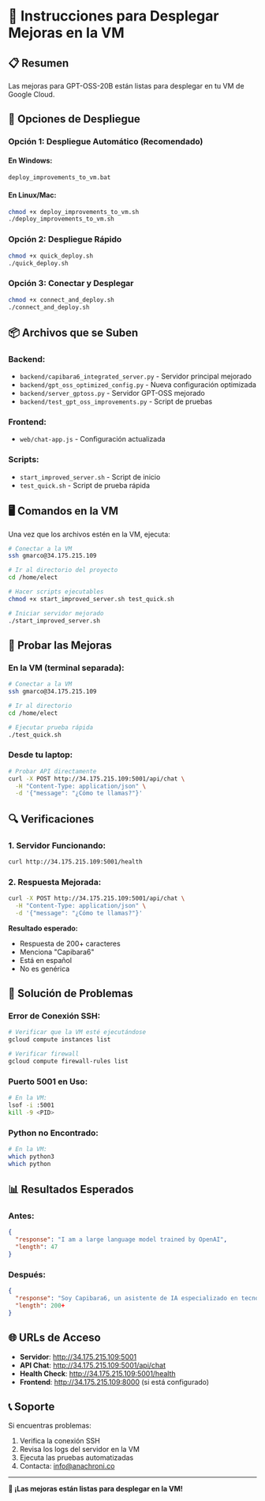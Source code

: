 # 🚀 Instrucciones para Desplegar Mejoras en la VM

## 📋 Resumen

Las mejoras para GPT-OSS-20B están listas para desplegar en tu VM de Google Cloud.

## 🔧 Opciones de Despliegue

### **Opción 1: Despliegue Automático (Recomendado)**

#### En Windows:
```cmd
deploy_improvements_to_vm.bat
```

#### En Linux/Mac:
```bash
chmod +x deploy_improvements_to_vm.sh
./deploy_improvements_to_vm.sh
```

### **Opción 2: Despliegue Rápido**

```bash
chmod +x quick_deploy.sh
./quick_deploy.sh
```

### **Opción 3: Conectar y Desplegar**

```bash
chmod +x connect_and_deploy.sh
./connect_and_deploy.sh
```

## 📦 Archivos que se Suben

### **Backend:**
- `backend/capibara6_integrated_server.py` - Servidor principal mejorado
- `backend/gpt_oss_optimized_config.py` - Nueva configuración optimizada
- `backend/server_gptoss.py` - Servidor GPT-OSS mejorado
- `backend/test_gpt_oss_improvements.py` - Script de pruebas

### **Frontend:**
- `web/chat-app.js` - Configuración actualizada

### **Scripts:**
- `start_improved_server.sh` - Script de inicio
- `test_quick.sh` - Script de prueba rápida

## 🖥️ Comandos en la VM

Una vez que los archivos estén en la VM, ejecuta:

```bash
# Conectar a la VM
ssh gmarco@34.175.215.109

# Ir al directorio del proyecto
cd /home/elect

# Hacer scripts ejecutables
chmod +x start_improved_server.sh test_quick.sh

# Iniciar servidor mejorado
./start_improved_server.sh
```

## 🧪 Probar las Mejoras

### **En la VM (terminal separada):**
```bash
# Conectar a la VM
ssh gmarco@34.175.215.109

# Ir al directorio
cd /home/elect

# Ejecutar prueba rápida
./test_quick.sh
```

### **Desde tu laptop:**
```bash
# Probar API directamente
curl -X POST http://34.175.215.109:5001/api/chat \
  -H "Content-Type: application/json" \
  -d '{"message": "¿Cómo te llamas?"}'
```

## 🔍 Verificaciones

### **1. Servidor Funcionando:**
```bash
curl http://34.175.215.109:5001/health
```

### **2. Respuesta Mejorada:**
```bash
curl -X POST http://34.175.215.109:5001/api/chat \
  -H "Content-Type: application/json" \
  -d '{"message": "¿Cómo te llamas?"}'
```

**Resultado esperado:**
- Respuesta de 200+ caracteres
- Menciona "Capibara6"
- Está en español
- No es genérica

## 🚨 Solución de Problemas

### **Error de Conexión SSH:**
```bash
# Verificar que la VM esté ejecutándose
gcloud compute instances list

# Verificar firewall
gcloud compute firewall-rules list
```

### **Puerto 5001 en Uso:**
```bash
# En la VM:
lsof -i :5001
kill -9 <PID>
```

### **Python no Encontrado:**
```bash
# En la VM:
which python3
which python
```

## 📊 Resultados Esperados

### **Antes:**
```json
{
  "response": "I am a large language model trained by OpenAI",
  "length": 47
}
```

### **Después:**
```json
{
  "response": "Soy Capibara6, un asistente de IA especializado en tecnología, programación e inteligencia artificial desarrollado por Anachroni s.coop. Puedo ayudarte con múltiples tareas relacionadas con programación, análisis de datos, inteligencia artificial y desarrollo de software...",
  "length": 200+
}
```

## 🌐 URLs de Acceso

- **Servidor**: http://34.175.215.109:5001
- **API Chat**: http://34.175.215.109:5001/api/chat
- **Health Check**: http://34.175.215.109:5001/health
- **Frontend**: http://34.175.215.109:8000 (si está configurado)

## 📞 Soporte

Si encuentras problemas:
1. Verifica la conexión SSH
2. Revisa los logs del servidor en la VM
3. Ejecuta las pruebas automatizadas
4. Contacta: info@anachroni.co

---

**🎉 ¡Las mejoras están listas para desplegar en la VM!**

